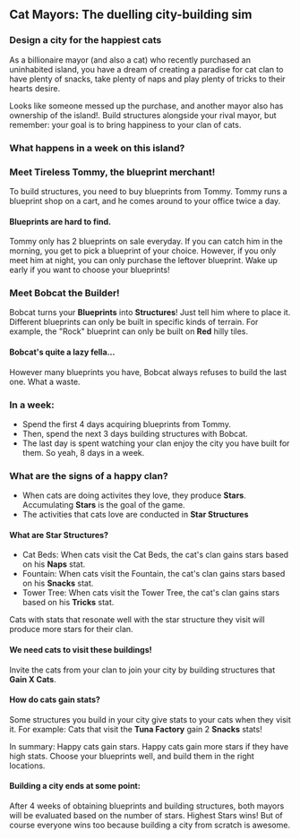 ## Cat Mayors: The duelling city-building sim

### Design a city for the happiest cats

As a billionaire mayor (and also a cat) who recently purchased an uninhabited island, you have a dream of creating a paradise for cat clan to have plenty of snacks, take plenty of naps and play plenty of tricks to their hearts desire.

Looks like someone messed up the purchase, and another mayor also has ownership of the island!. Build structures alongside your rival mayor, but remember: your goal is to bring happiness to your clan of cats.

### What happens in a week on this island?

### Meet Tireless Tommy, the blueprint merchant!

To build structures, you need to buy blueprints from Tommy. Tommy runs a blueprint shop on a cart, and he comes around to your office twice a day.

#### Blueprints are hard to find.

Tommy only has 2 blueprints on sale everyday. If you can catch him in the morning, you get to pick a blueprint of your choice. However, if you only meet him at night, you can only purchase the leftover blueprint. Wake up early if you want to choose your blueprints!

### Meet Bobcat the Builder!

Bobcat turns your **Blueprints** into **Structures**! Just tell him where to place it. Different blueprints can only be built in specific kinds of terrain. For example, the "Rock" blueprint can only be built on __Red__ hilly tiles.

#### Bobcat's quite a lazy fella...

However many blueprints you have, Bobcat always refuses to build the last one. What a waste.

### In a week:

- Spend the first 4 days acquiring blueprints from Tommy.
- Then, spend the next 3 days building structures with Bobcat.
- The last day is spent watching your clan enjoy the city you have built for them. So yeah, 8 days in a week.

### What are the signs of a happy clan?

- When cats are doing activites they love, they produce **Stars**. Accumulating **Stars** is the goal of the game.
- The activities that cats love are conducted in **Star Structures**

#### What are **Star Structures**?

- Cat Beds: When cats visit the Cat Beds, the cat's clan gains stars based on his __Naps__ stat.
- Fountain: When cats visit the Fountain, the cat's clan gains stars based on his __Snacks__ stat.
- Tower Tree: When cats visit the Tower Tree, the cat's clan gains stars based on his __Tricks__ stat.

Cats with stats that resonate well with the star structure they visit will produce more stars for their clan.

#### We need cats to visit these buildings!

Invite the cats from your clan to join your city by building structures that **Gain X Cats**.

#### How do cats gain stats?

Some structures you build in your city give stats to your cats when they visit it. For example: Cats that visit the **Tuna Factory** gain 2 __Snacks__ stats!

In summary: Happy cats gain stars. Happy cats gain more stars if they have high stats. Choose your blueprints well, and build them in the right locations.

#### Building a city ends at some point:

After 4 weeks of obtaining blueprints and building structures, both mayors will be evaluated based on the number of stars. Highest Stars wins! But of course everyone wins too because building a city from scratch is awesome.
